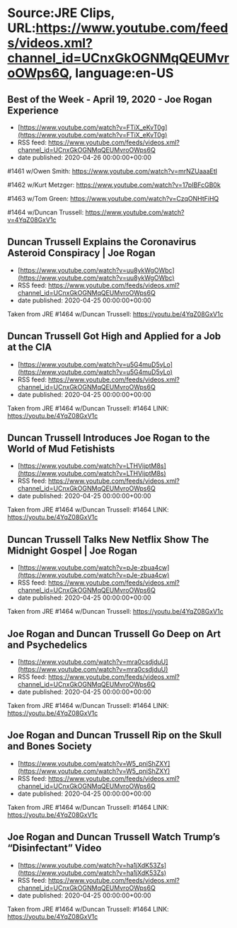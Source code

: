 # Source:JRE Clips, URL:https://www.youtube.com/feeds/videos.xml?channel_id=UCnxGkOGNMqQEUMvroOWps6Q, language:en-US

## Best of the Week - April 19, 2020 - Joe Rogan Experience
 - [https://www.youtube.com/watch?v=FTiX_eKvT0g](https://www.youtube.com/watch?v=FTiX_eKvT0g)
 - RSS feed: https://www.youtube.com/feeds/videos.xml?channel_id=UCnxGkOGNMqQEUMvroOWps6Q
 - date published: 2020-04-26 00:00:00+00:00

#1461 w/Owen Smith:
https://www.youtube.com/watch?v=mrNZUaaaEtI

#1462 w/Kurt Metzger:
https://www.youtube.com/watch?v=17pIBFcGB0k

#1463 w/Tom Green:
https://www.youtube.com/watch?v=CzqONHtFiHQ

#1464 w/Duncan Trussell:
https://www.youtube.com/watch?v=4YqZ08GxV1c

## Duncan Trussell Explains the Coronavirus Asteroid Conspiracy | Joe Rogan
 - [https://www.youtube.com/watch?v=uu8ykWgOWbc](https://www.youtube.com/watch?v=uu8ykWgOWbc)
 - RSS feed: https://www.youtube.com/feeds/videos.xml?channel_id=UCnxGkOGNMqQEUMvroOWps6Q
 - date published: 2020-04-25 00:00:00+00:00

Taken from JRE #1464 w/Duncan Trussell:
https://youtu.be/4YqZ08GxV1c

## Duncan Trussell Got High and Applied for a Job at the CIA
 - [https://www.youtube.com/watch?v=u5G4muD5yLo](https://www.youtube.com/watch?v=u5G4muD5yLo)
 - RSS feed: https://www.youtube.com/feeds/videos.xml?channel_id=UCnxGkOGNMqQEUMvroOWps6Q
 - date published: 2020-04-25 00:00:00+00:00

Taken from JRE #1464 w/Duncan Trussell: #1464 LINK: https://youtu.be/4YqZ08GxV1c

## Duncan Trussell Introduces Joe Rogan to the World of Mud Fetishists
 - [https://www.youtube.com/watch?v=LTHVijptM8s](https://www.youtube.com/watch?v=LTHVijptM8s)
 - RSS feed: https://www.youtube.com/feeds/videos.xml?channel_id=UCnxGkOGNMqQEUMvroOWps6Q
 - date published: 2020-04-25 00:00:00+00:00

Taken from JRE #1464 w/Duncan Trussell: #1464 LINK: https://youtu.be/4YqZ08GxV1c

## Duncan Trussell Talks New Netflix Show The Midnight Gospel | Joe Rogan
 - [https://www.youtube.com/watch?v=pJe-zbua4cw](https://www.youtube.com/watch?v=pJe-zbua4cw)
 - RSS feed: https://www.youtube.com/feeds/videos.xml?channel_id=UCnxGkOGNMqQEUMvroOWps6Q
 - date published: 2020-04-25 00:00:00+00:00

Taken from JRE #1464 w/Duncan Trussell:
https://youtu.be/4YqZ08GxV1c

## Joe Rogan and Duncan Trussell Go Deep on Art and Psychedelics
 - [https://www.youtube.com/watch?v=mra0csdjduU](https://www.youtube.com/watch?v=mra0csdjduU)
 - RSS feed: https://www.youtube.com/feeds/videos.xml?channel_id=UCnxGkOGNMqQEUMvroOWps6Q
 - date published: 2020-04-25 00:00:00+00:00

Taken from JRE #1464 w/Duncan Trussell: #1464 LINK: https://youtu.be/4YqZ08GxV1c

## Joe Rogan and Duncan Trussell Rip on the Skull and Bones Society
 - [https://www.youtube.com/watch?v=W5_pniShZXY](https://www.youtube.com/watch?v=W5_pniShZXY)
 - RSS feed: https://www.youtube.com/feeds/videos.xml?channel_id=UCnxGkOGNMqQEUMvroOWps6Q
 - date published: 2020-04-25 00:00:00+00:00

Taken from JRE #1464 w/Duncan Trussell: #1464 LINK: https://youtu.be/4YqZ08GxV1c

## Joe Rogan and Duncan Trussell Watch Trump’s “Disinfectant” Video
 - [https://www.youtube.com/watch?v=ha1jXdK53Zs](https://www.youtube.com/watch?v=ha1jXdK53Zs)
 - RSS feed: https://www.youtube.com/feeds/videos.xml?channel_id=UCnxGkOGNMqQEUMvroOWps6Q
 - date published: 2020-04-25 00:00:00+00:00

Taken from JRE #1464 w/Duncan Trussell: #1464 LINK: https://youtu.be/4YqZ08GxV1c

